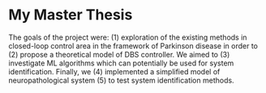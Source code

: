 # My Master Thesis
The goals of the project were: (1) exploration of the existing methods in closed-loop control area in the framework of Parkinson disease in order to (2) propose a theoretical model of DBS controller. We aimed to (3) investigate ML algorithms which can potentially be used for system identification. Finally, we (4) implemented a simplified model of neuropathological system (5) to test system identification methods.
